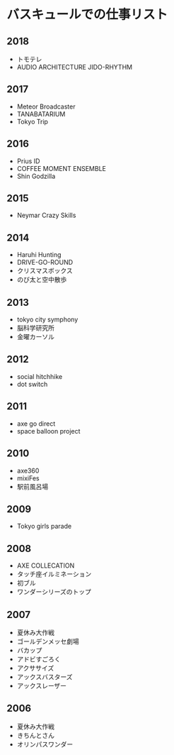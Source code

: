 # バスキュールでの仕事リスト

## 2018
* トモテレ
* AUDIO ARCHITECTURE JIDO-RHYTHM


## 2017
* Meteor Broadcaster
* TANABATARIUM
* Tokyo Trip


## 2016
* Prius ID
* COFFEE MOMENT ENSEMBLE
* Shin Godzilla


## 2015
* Neymar Crazy Skills


## 2014
* Haruhi Hunting
* DRIVE-GO-ROUND
* クリスマスボックス
* のび太と空中散歩


## 2013
* tokyo city symphony
* 脳科学研究所
* 金曜カーソル


## 2012
* social hitchhike
* dot switch


## 2011
* axe go direct
* space balloon project

## 2010
* axe360
* mixiFes
* 駅前風呂場


## 2009
* Tokyo girls parade 


## 2008
* AXE COLLECATION
* タッチ座イルミネーション
* 初ブル
* ワンダーシリーズのトップ


## 2007
* 夏休み大作戦
* ゴールデンメッセ劇場
* バカップ
* アドビすごろく
* アクササイズ
* アックスバスターズ
* アックスレーザー


## 2006
* 夏休み大作戦　
* きちんとさん
* オリンパスワンダー


